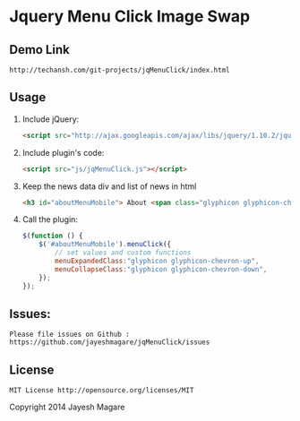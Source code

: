 Jquery Menu Click Image Swap
===============================
## Demo Link
	http://techansh.com/git-projects/jqMenuClick/index.html

## Usage

1. Include jQuery:

	```html
	<script src="http://ajax.googleapis.com/ajax/libs/jquery/1.10.2/jquery.min.js"></script>
	```

2. Include plugin's code:

	```html
	<script src="js/jqMenuClick.js"></script>
	```
3. Keep the news data div and list of news in html
	
	```html
	<h3 id="aboutMenuMobile"> About <span class="glyphicon glyphicon-chevron-down" ></span></h5>
	```
	
4. Call the plugin:

	```javascript
	$(function () {
		$('#aboutMenuMobile').menuClick({
			// set values and custom functions
			menuExpandedClass:"glyphicon glyphicon-chevron-up",
			menuCollapseClass:"glyphicon glyphicon-chevron-down",
		});
	});
	```
	
## Issues:
	Please file issues on Github : https://github.com/jayeshmagare/jqMenuClick/issues
	
## License

	MIT License http://opensource.org/licenses/MIT	

Copyright 2014 Jayesh Magare
